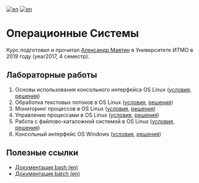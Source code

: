 [![en](https://img.shields.io/badge/lang-en-red.svg)](README.md) [![en](https://img.shields.io/badge/lang-ru-blue.svg)](README.ru.md)

# Операционные Системы

Курс подготовил и прочитал [Александр Маятин](https://itmo.ru/ru/viewperson/1599/mayatin_aleksandr_vladimirovich.htm) в Университете ИТМО в 2019 году (year2017, 4 семестр).

## Лабораторные работы

1. Основы использования консольного интерфейса OS Linux ([условия](lab01-basic/tasks.pdf), [решения](lab01-basic))
2. Обработка текстовых потоков в OS Linux ([условия](lab02-strings/tasks.pdf), [решения](lab02-strings))
3. Мониторинг процессов в OS Linux ([условия](lab03-monitoring/tasks.pdf), [решения](lab03-monitoring))
4. Управление процессами в OS Linux ([условия](lab04-process/tasks.pdf), [решения](lab04-process))
5. Работа с файлово-каталожной системой в OS Linux ([условия](lab05-fs/tasks.pdf), [решения](lab05-fs))
6. Консольный интерфейс OS Windows ([условия](lab06-batch/tasks.pdf), [решения](lab06-batch))

## Полезные ссылки

* [Документация bash (en)](https://devdocs.io/bash/)
* [Документация batch (en)](https://ss64.com/nt/)
